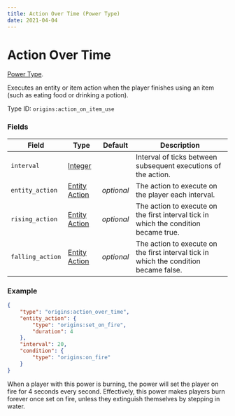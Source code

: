 ```yaml
---
title: Action Over Time (Power Type)
date: 2021-04-04
---
```

# Action Over Time

[Power Type](../power_types.md).

Executes an entity or item action when the player finishes using an item (such as eating food or drinking a potion).

Type ID: `origins:action_on_item_use`

### Fields

Field  | Type | Default | Description
-------|------|---------|-------------
`interval` | [Integer](../data_types/integer.md) | | Interval of ticks between subsequent executions of the action.
`entity_action` | [Entity Action](../entity_actions.md) | _optional_ | The action to execute on the player each interval.
`rising_action` | [Entity Action](../entity_actions.md) | _optional_ | The action to execute on the first interval tick in which the condition became true.
`falling_action` | [Entity Action](../entity_actions.md) | _optional_ | The action to execute on the first interval tick in which the condition became false.

### Example
```json
{
  	"type": "origins:action_over_time",
  	"entity_action": {
    	"type": "origins:set_on_fire",
    	"duration": 4
  	},
  	"interval": 20,
  	"condition": {
    	"type": "origins:on_fire"
  	}
}
```
When a player with this power is burning, the power will set the player on fire for 4 seconds every second. Effectively, this power makes players burn forever once set on fire, unless they extinguish themselves by stepping in water.
